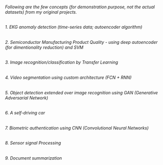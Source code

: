 ######  Following are the few concepts (for demonstration purpose, not the actual datasets) from my original projects.
######  1. EKG anomaly detection (time-series data; autoencoder algorithm)
######  2. Semiconductor Manufacturing Product Quality - using deep autoencoder (for dimentionality reduction) and SVM 
######  3. Image recognition/classification by Transfer Learning
######  4. Video segmentation using custom architecture (FCN + RNN)
######  5. Object detection extended over image recognition using GAN (Generative Adversarial Network)
######  6. A self-driving car 
######  7. Biometric authentication using CNN (Convolutional Neural Networks)
######  8. Sensor signal Processing
######  9. Document summarization  




